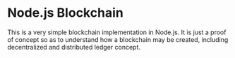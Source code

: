 # Node.js Blockchain
This is a very simple blockchain implementation in Node.js.
It is just a proof of concept so as to understand how a blockchain may be created, including decentralized and distributed ledger concept.
